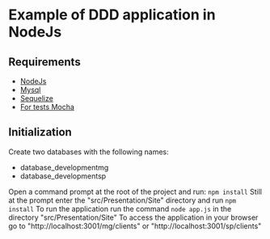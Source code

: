 # Example of DDD application in NodeJs

## Requirements

 - [NodeJs](https://nodejs.org/en/)
 - [Mysql](https://www.mysql.com/)
 - [Sequelize](http://docs.sequelizejs.com/)
 - [For tests Mocha](https://mochajs.org/)

 ## Initialization
 Create two databases with the following names:
 - database_developmentmg
 - database_developmentsp

 Open a command prompt at the root of the project and run: 
 `npm install`
Still at the prompt enter the "src/Presentation/Site" directory and run
 `npm install`
 To run the application run the command `node app.js` in the directory "src/Presentation/Site"
 To access the application in your browser go to "http://localhost:3001/mg/clients" or "http://localhost:3001/sp/clients"
